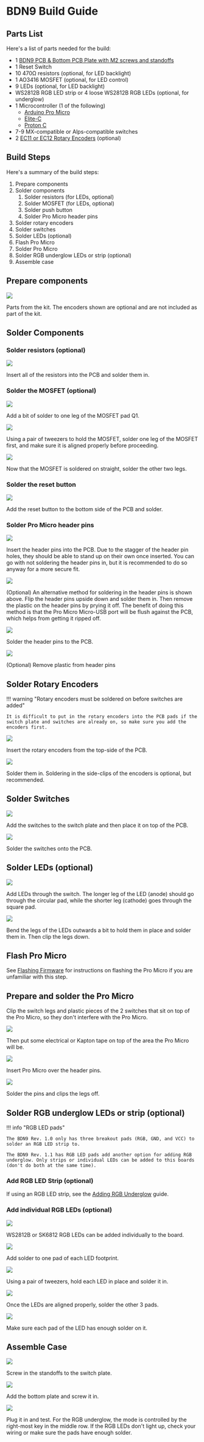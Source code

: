 # BDN9 Build Guide

## Parts List

Here's a list of parts needed for the build:

* 1 [BDN9 PCB & Bottom PCB Plate with M2 screws and standoffs]([https://keeb.io/collections/frontpage/products/dilly-3x10-ortholinear-keyboard-for-kailh-choc-low-profile-switches](https://keeb.io/products/bdn9-3x3-9-key-macropad-rotary-encoder-support))
* 1 Reset Switch
* 10 470Ω resistors \(optional, for LED backlight\)
* 1 AO3416 MOSFET \(optional, for LED control\)
* 9 LEDs \(optional, for LED backlight\)
* WS2812B RGB LED strip or 4 loose WS2812B RGB LEDs \(optional, for underglow\)
* 1 Microcontroller (1 of the following)
    * [Arduino Pro Micro](https://keeb.io/products/pro-micro-5v-16mhz-arduino-compatible-atmega32u4)
    * [Elite-C](https://keeb.io/products/pro-micro-5v-16mhz-arduino-compatible-atmega32u4)
    * [Proton C](https://keeb.io/products/qmk-proton-c)
* 7-9 MX-compatible or Alps-compatible switches
* 2 [EC11 or EC12 Rotary Encoders](https://keeb.io/products/rotary-encoder-ec11) \(optional)

## Build Steps

Here's a summary of the build steps:

1. Prepare components
2. Solder components
    1. Solder resistors \(for LEDs, optional\)
    2. Solder MOSFET \(for LEDs, optional\)
    3. Solder push button
    4. Solder Pro Micro header pins
3. Solder rotary encoders
4. Solder switches
5. Solder LEDs \(optional\)
6. Flash Pro Micro
7. Solder Pro Micro
8. Solder RGB underglow LEDs or strip \(optional\)
9. Assemble case

## Prepare components

![](assets/images/bdn9/cwCKJL2.jpeg)

Parts from the kit. The encoders shown are optional and are not included as part of the kit.

## Solder Components

### Solder resistors \(optional\)

![](assets/images/bdn9/BMyPYRZ.jpeg)

Insert all of the resistors into the PCB and solder them in.

### Solder the MOSFET \(optional\)

![](assets/images/bdn9/F68sg1h.jpeg)

Add a bit of solder to one leg of the MOSFET pad Q1.

![](assets/images/bdn9/qFuUi6O.jpeg)

Using a pair of tweezers to hold the MOSFET, solder one leg of the MOSFET first, and make sure it is aligned properly before proceeding.

![](assets/images/bdn9/It0xzmD.jpeg)
 
Now that the MOSFET is soldered on straight, solder the other two legs.

### Solder the reset button

![](assets/images/bdn9/DonYdta.jpeg)

Add the reset button to the bottom side of the PCB and solder.

### Solder Pro Micro header pins

![](assets/images/bdn9/hAyat56.jpeg)

Insert the header pins into the PCB. Due to the stagger of the header pin holes, they should be able to stand up on their own once inserted. You can go with not soldering the header pins in, but it is recommended to do so anyway for a more secure fit.

![](assets/images/bdn9/rurIIHH.jpeg)

(Optional) An alternative method for soldering in the header pins is shown above. Flip the header pins upside down and solder them in. Then remove the plastic on the header pins by prying it off. The benefit of doing this method is that the Pro Micro Micro-USB port will be flush against the PCB, which helps from getting it ripped off.

![](assets/images/bdn9/kPCbZMO.jpeg)

Solder the header pins to the PCB.

![](assets/images/bdn9/17HrSn2.jpeg)

(Optional) Remove plastic from header pins

## Solder Rotary Encoders

!!! warning "Rotary encoders must be soldered on before switches are added"

    It is difficult to put in the rotary encoders into the PCB pads if the switch plate and switches are already on, so make sure you add the encoders first.

![](assets/images/bdn9/nhXXWac.jpeg)

Insert the rotary encoders from the top-side of the PCB.

![](assets/images/bdn9/5BKTw9W.jpeg)

Solder them in. Soldering in the side-clips of the encoders is optional, but recommended.

## Solder Switches

![](assets/images/bdn9/cKMXmXM.jpeg)

Add the switches to the switch plate and then place it on top of the PCB.

![](assets/images/bdn9/QHaeyRN.jpeg)

Solder the switches onto the PCB.

## Solder LEDs \(optional\)

![](assets/images/bdn9/Ub5WBFn.jpeg)

Add LEDs through the switch. The longer leg of the LED (anode) should go through the circular pad, while the shorter leg (cathode) goes through the square pad.

![](assets/images/bdn9/OidJRMM.jpeg)

Bend the legs of the LEDs outwards a bit to hold them in place and solder them in. Then clip the legs down.

## Flash Pro Micro

See [Flashing Firmware](flashing-firmware.md) for instructions on flashing the Pro Micro if you are unfamiliar with this step.

## Prepare and solder the Pro Micro

Clip the switch legs and plastic pieces of the 2 switches that sit on top of the Pro Micro, so they don't interfere with the Pro Micro.

![](assets/images/bdn9/Rtlna8B.jpeg)

Then put some electrical or Kapton tape on top of the area the Pro Micro will be.

![](assets/images/bdn9/oRuY7ZP.jpeg)

Insert Pro Micro over the header pins.

![](assets/images/bdn9/et1rVfF.jpeg)

Solder the pins and clips the legs off.

## Solder RGB underglow LEDs or strip \(optional\)

!!! info "RGB LED pads"

    The BDN9 Rev. 1.0 only has three breakout pads (RGB, GND, and VCC) to solder an RGB LED strip to.
    
    The BDN9 Rev. 1.1 has RGB LED pads add another option for adding RGB underglow. Only strips or individual LEDs can be added to this boards (don't do both at the same time).

### Add RGB LED Strip \(optional\)

If using an RGB LED strip, see the [Adding RGB Underglow](/adding-rgb-underglow) guide.

### Add individual RGB LEDs \(optional\)

![](assets/images/bdn9/ZqjaJRC.jpeg)

WS2812B or SK6812 RGB LEDs can be added individually to the board.

![](assets/images/bdn9/XTy75GN.jpeg)

Add solder to one pad of each LED footprint.

![](assets/images/bdn9/EK6Bgn9.jpeg)

Using a pair of tweezers, hold each LED in place and solder it in.

![](assets/images/bdn9/NbAWSPH.jpeg)

Once the LEDs are aligned properly, solder the other 3 pads.

![](assets/images/bdn9/ZopCeNY.jpeg)

Make sure each pad of the LED has enough solder on it.

## Assemble Case

![](assets/images/bdn9/baijfTC.jpeg)

Screw in the standoffs to the switch plate.

![](assets/images/bdn9/ccYIo1y.jpeg)

Add the bottom plate and screw it in.

![](assets/images/bdn9/H5IHy1L.jpeg)

Plug it in and test. For the RGB underglow, the mode is controlled by the right-most key in the middle row. If the RGB LEDs don't light up, check your wiring or make sure the pads have enough solder.
